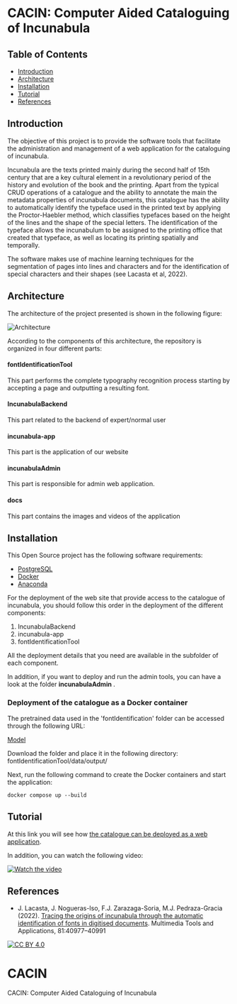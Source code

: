 # CACIN: Computer Aided Cataloguing of Incunabula

## Table of Contents <!-- omit in toc -->

- [Introduction](#introduction)
- [Architecture](#architecture)
- [Installation](#installation)
- [Tutorial](#tutorial)
- [References](#references)

## Introduction

The objective of this project is to provide the software tools that facilitate the administration and management of a web application for the cataloguing of incunabula. 

Incunabula are the texts printed mainly during the second half of 15th century that are a key cultural element in a revolutionary period of the history and evolution of the book and the printing. Apart from the typical CRUD operations of a catalogue and the ability to annotate the main the metadata properties of incunabula documents, this catalogue has the ability to automatically identify the typeface used in the printed text by applying the Proctor-Haebler method, which classifies typefaces based on the height of the lines and the shape of the special letters. The identification of the typeface allows the incunabulum to be assigned to the printing office that created that typeface, as well as locating its printing spatially and temporally.

The software makes use of machine learning techniques for the segmentation of pages into lines and characters and for the identification of special characters and their shapes (see Lacasta et al, 2022).

## Architecture

The architecture of the project presented is shown in the following figure:

![Architecture](docs/images/ARCHITECTURE.png)

According to the components of this architecture, the repository is organized in four different parts:

#### fontIdentificationTool  
This part performs the complete typography recognition process starting by accepting a page and outputting a resulting font.

####  IncunabulaBackend
This part related to the backend of expert/normal user 
####  incunabula-app
This part is the application of our website
####  incunabulaAdmin
This part is responsible for admin web application.
#### docs
This part contains the images and videos of the application


## Installation

This Open Source project has the following software requirements:

- [PostgreSQL](https://www.postgresql.org/)
- [Docker](https://docs.docker.com/get-docker/)
- [Anaconda](https://www.anaconda.com/download)
  

For the deployment of the web site that provide access to the catalogue of incunabula, you should follow this order in the deployment of the different components:

1. IncunabulaBackend
2. incunabula-app
3. fontIdentificationTool

All the deployment details that you need are available in the subfolder of each component.

In addition, if you want to deploy and run the admin tools, you can have a look at the folder  **incunabulaAdmin** .

### Deployment of the catalogue as a Docker container

The pretrained data used in the 'fontIdentification' folder can be accessed through the following URL:

[Model](https://unizares-my.sharepoint.com/:f:/g/personal/hala_neji_unizar_es/EutSZY0C-ZVEq-6iBOhGlyUBbMvjxubWTtuS5PIcrk7iqA)

Download the folder and place it in the following directory: fontIdentificationTool/data/output/ 

Next, run the following command to create the Docker containers and start the application:


```
docker compose up --build
```

## Tutorial

At this link you will see how [the catalogue can be deployed as a web application](https://cacin.iaaa.es/).

In addition, you can watch the following video:

[![Watch the video](https://img.youtube.com/vi/D22slA4i49E/0.jpg)](https://youtu.be/v49EJ7qHKJ4)

## References
- J. Lacasta, J. Nogueras-Iso, F.J. Zarazaga-Soria, M.J. Pedraza-Gracia (2022). [Tracing the origins of incunabula through the automatic identification of fonts in digitised documents](https://doi.org/10.1007/s11042-022-13108-3). Multimedia Tools and Applications, 81:40977–40991

[![CC BY 4.0][cc-by-image]][cc-by]

[cc-by]: http://creativecommons.org/licenses/by/4.0/
[cc-by-image]: https://i.creativecommons.org/l/by/4.0/88x31.png
[cc-by-shield]: https://img.shields.io/badge/License-CC%20BY%204.0-lightgrey.svg
# CACIN
CACIN: Computer Aided Cataloguing of Incunabula
